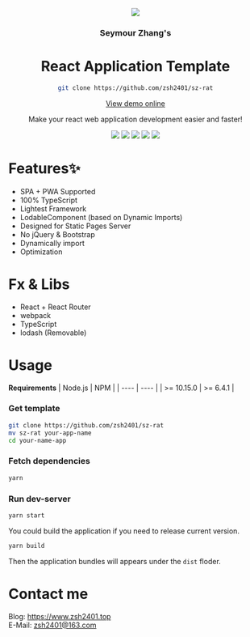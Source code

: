 


<div style="text-align:center">

![](./public/icon.ico)

### **S**eymour **Z**hang's
# **R**eact **A**pplication **T**emplate   

```sh
git clone https://github.com/zsh2401/sz-rat
```

[View demo online](https://sz-rat.zsh2401.top)

Make your react web application development easier and faster!

![](http://img.shields.io/travis/zsh2401/sz-rat.svg)
![](https://img.shields.io/node/v/webpack)
![](https://img.shields.io/github/languages/code-size/zsh2401/sz-rat)
![](https://img.shields.io/badge/license-MIT-green)
![](https://img.shields.io/github/package-json/v/zsh2401/sz-rat)
</div>


# Features✨
* SPA + PWA Supported   
* 100% TypeScript   
* Lightest Framework   
* LodableComponent (based on Dynamic Imports)    
* Designed for Static Pages Server
* No jQuery & Bootstrap
* Dynamically import   
* Optimization

<!-- # Todo🌵
- [√] 
- [√] Top Load Progress Bar
- [√] Squeeze the size of vendor to below 200KB    
- [√] Optimize the package speed    
<!-- - [ ] Try to add pollify(Removable) -->
<!-- - [ ] Server side render. -->

# Fx & Libs
* React + React Router
* webpack
* TypeScript
* lodash (Removable)

# Usage
**Requirements**
| Node.js | NPM |
| ---- | ---- |
| >= 10.15.0 | >= 6.4.1 |

### Get template
```sh
git clone https://github.com/zsh2401/sz-rat
mv sz-rat your-app-name
cd your-name-app
```
### Fetch dependencies
```sh
yarn
```
### Run dev-server
```sh
yarn start
```
You could build the application if you need to release current version.
```sh
yarn build
```
Then the application bundles will appears under the `dist` floder.

# Contact me
Blog: https://www.zsh2401.top   
E-Mail: zsh2401@163.com
